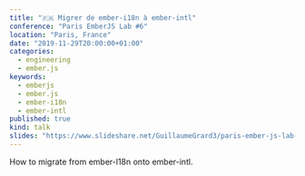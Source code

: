 ```yaml
---
title: "🇫🇷 Migrer de ember-i18n à ember-intl"
conference: "Paris EmberJS Lab #6"
location: "Paris, France"
date: "2019-11-29T20:00:00+01:00"
categories:
  - engineering
  - ember.js
keywords:
  - emberjs
  - ember.js
  - ember-i18n
  - ember-intl
published: true
kind: talk
slides: "https://www.slideshare.net/GuillaumeGrard3/paris-ember-js-lab-6-migrer-de-emberi18n-a-emberintl"
---
```


How to migrate from ember-l18n onto ember-intl.
